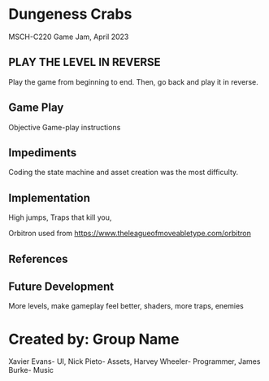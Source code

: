 # Dungeness Crabs
MSCH-C220 Game Jam, April 2023

## PLAY THE LEVEL IN REVERSE
Play the game from beginning to end. Then, go back and play it in reverse. 

## Game Play
Objective
Game-play instructions

## Impediments
Coding the state machine and asset creation was the most difficulty. 

## Implementation
High jumps,
Traps that kill you,

Orbitron used from https://www.theleagueofmoveabletype.com/orbitron

## References


## Future Development
More levels, make gameplay feel better, shaders, more traps, enemies

# Created by: Group Name
Xavier Evans- UI, Nick Pieto- Assets, Harvey Wheeler- Programmer, James Burke- Music
